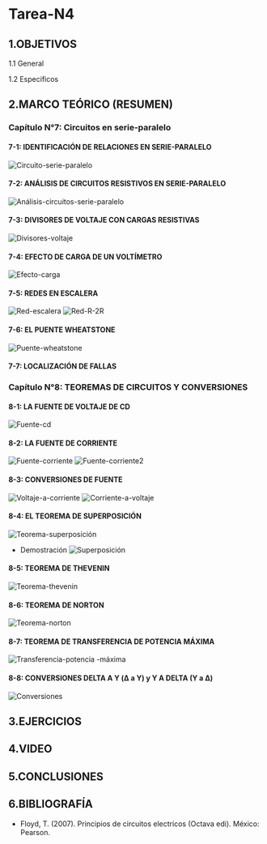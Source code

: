 # Tarea-N4
## 1.OBJETIVOS
   
   1.1  General
   

   
   1.2 Especificos
           
## 2.MARCO TEÓRICO (RESUMEN)
### Capítulo N°7: Circuitos en serie-paralelo
#### 7-1: IDENTIFICACIÓN DE RELACIONES EN SERIE-PARALELO
![Circuito-serie-paralelo](https://user-images.githubusercontent.com/93681159/146095713-4d7fd3cf-7c5d-4810-a01f-0fe2b5bf21ea.jpeg)
#### 7-2: ANÁLISIS DE CIRCUITOS RESISTIVOS EN SERIE-PARALELO
![Análisis-circuitos-serie-paralelo](https://user-images.githubusercontent.com/93681159/146196078-2e2375e5-a8ec-459d-a952-b5b94eb418cd.jpeg)
#### 7-3: DIVISORES DE VOLTAJE CON CARGAS RESISTIVAS
![Divisores-voltaje](https://user-images.githubusercontent.com/93681159/146209183-9ca1912d-48fa-4b3d-a38f-a018c9914fe3.jpeg)
#### 7-4: EFECTO DE CARGA DE UN VOLTÍMETRO
![Efecto-carga](https://user-images.githubusercontent.com/93681159/146216889-e196e79c-55fc-4c20-ad8c-5029b7b914c6.jpeg)
#### 7-5: REDES EN ESCALERA
![Red-escalera](https://user-images.githubusercontent.com/93681159/146224823-0be207bc-37ba-4ad8-b910-2a5e91afd0d5.jpeg)
![Red-R-2R](https://user-images.githubusercontent.com/93681159/146226663-ba26b2ed-64af-48be-a0c9-a1970d0bb2a1.jpeg)
#### 7-6: EL PUENTE WHEATSTONE
![Puente-wheatstone](https://user-images.githubusercontent.com/93681159/146269463-e0c10f0b-9c56-4549-b0cf-f65a5ccfe207.jpeg)
#### 7-7: LOCALIZACIÓN DE FALLAS
### Capítulo N°8: TEOREMAS DE CIRCUITOS Y CONVERSIONES
#### 8-1: LA FUENTE DE VOLTAJE DE CD
![Fuente-cd](https://user-images.githubusercontent.com/93681159/146622429-22649cff-b523-4841-837b-ecc30dda29af.jpeg)
#### 8-2: LA FUENTE DE CORRIENTE
![Fuente-corriente](https://user-images.githubusercontent.com/93681159/146624935-bb9965ba-7cfe-47d3-8091-6b3366671f33.jpeg)
![Fuente-corriente2](https://user-images.githubusercontent.com/93681159/146645390-463f5caa-e9c9-4208-9920-3166e888f5a1.jpeg)
#### 8-3: CONVERSIONES DE FUENTE
![Voltaje-a-corriente](https://user-images.githubusercontent.com/93681159/146646648-d1861fb9-72c5-498b-a147-76a9b83ffdae.jpeg)
![Corriente-a-voltaje](https://user-images.githubusercontent.com/93681159/146646808-34a88bb1-945a-4a0b-98c5-b96bb1b85c9b.jpeg)
#### 8-4: EL TEOREMA DE SUPERPOSICIÓN
![Teorema-superposición](https://user-images.githubusercontent.com/93681159/146648907-ae612d27-05fa-497c-8d1b-8f194f4ea86a.jpeg)
* Demostración
![Superposición](https://user-images.githubusercontent.com/93681159/146649009-fafd8059-cc34-4623-81cc-8a7e17279a7d.PNG)
#### 8-5: TEOREMA DE THEVENIN
![Teorema-thevenin](https://user-images.githubusercontent.com/93681159/146795132-d7b37203-4ec8-45c4-a10c-75f045986efd.jpeg)
#### 8-6: TEOREMA DE NORTON
![Teorema-norton](https://user-images.githubusercontent.com/93681159/146803835-736b2ea7-e93d-4295-93be-3203a0fcf44e.jpeg)
#### 8-7: TEOREMA DE TRANSFERENCIA DE POTENCIA MÁXIMA
![Transferencia-potencia -máxima](https://user-images.githubusercontent.com/93681159/146825767-3a18d714-e36b-43ca-896e-c9e93ead6ad1.jpeg)
#### 8-8: CONVERSIONES DELTA A Y (Δ a Y) y Y A DELTA (Y a Δ)
![Conversiones](https://user-images.githubusercontent.com/93681159/146854758-eb9d8f9d-2e30-4c43-b46b-8a2a33eceba2.jpeg)
## 3.EJERCICIOS
## 4.VIDEO
## 5.CONCLUSIONES
## 6.BIBLIOGRAFÍA
* Floyd, T. (2007). Principios de circuitos electricos (Octava edi). México: Pearson.

